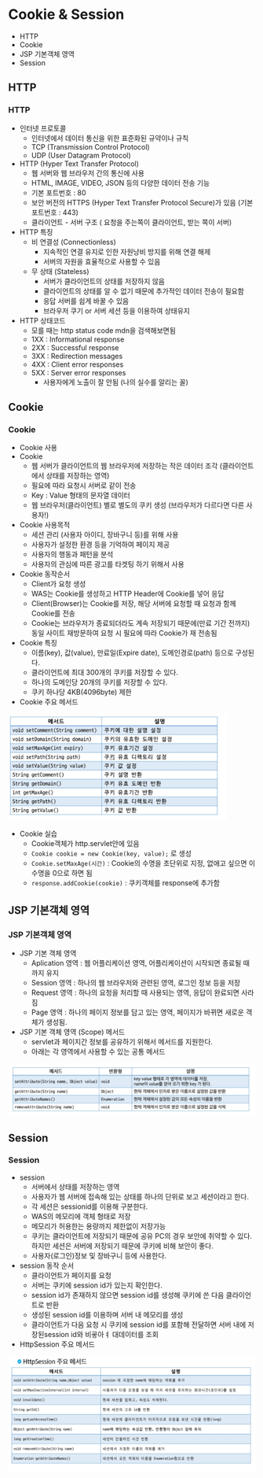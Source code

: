 # Cookie & Session
- HTTP
- Cookie
- JSP 기본객체 영역
- Session

## HTTP
### HTTP
- 인터넷 프로토콜
    - 인터넷에서 데이터 통신을 위한 표준화된 규약이나 규칙
    - TCP (Transmission Control Protocol)
    - UDP (User Datagram Protocol)
- HTTP (Hyper Text Transfer Protocol)
    - 웹 서버와 웹 브라우저 간의 통신에 사용
    - HTML, IMAGE, VIDEO, JSON 등의 다양한 데이터 전송 기능
    - 기본 포트번호 : 80
    - 보안 버전의 HTTPS (Hyper Text Transfer Protocol Secure)가 있음 (기본 포트번호 : 443)
    - 클라이언트 - 서버 구조 ( 요청을 주는쪽이 클라이언트, 받는 쪽이 서버)
- HTTP 특징
    - 비 연결성 (Connectionless)
        - 지속적인 연결 유지로 인한 자원낭비 방지를 위해 연결 해제
        - 서버의 자원을 효율적으로 사용할 수 있음
    - 무 상태 (Stateless)
        - 서버가 클라이언트의 상태를 저장하지 않음
        - 클라이언트의 상태를 알 수 없기 때문에 추가적인 데이터 전송이 필요함
        - 응답 서버를 쉽게 바꿀 수 있음
        - 브라우저 쿠기 or 서버 세션 등을 이용하여 상태유지
- HTTP 상태코드
    - 모를 때는 http status code mdn을 검색해보면됨
    - 1XX : Informational response
    - 2XX : Successful response
    - 3XX : Redirection messages
    - 4XX : Client error responses
    - 5XX : Server error responses
        - 사용자에게 노출이 잘 안됨 (나의 실수를 알리는 꼴)

## Cookie
### Cookie 
- Cookie 사용
- Cookie 
    - 웹 서버가 클라이언트의 웹 브라우저에 저장하는 작은 데이터 조각 (클라이언트에서 상태를 저장하는 영역)
    - 필요에 따라 요청시 서버로 같이 전송
    - Key : Value 형태의 문자열 데이터
    - 웹 브라우저(클라이언트) 별로 별도의 쿠키 생성 (브라우저가 다르다면 다른 사용자!)
- Cookie 사용목적
    - 세션 관리 (사용자 아이디, 장바구니 등)를 위해 사용
    - 사용자가 설정한 환경 등을 기억하여 페이지 제공
    - 사용자의 행동과 패턴을 분석
    - 사용자의 관심에 따른 광고를 타겟팅 하기 위해서 사용
- Cookie 동작순서
    - Client가 요청 생성
    - WAS는 Cookie를 생성하고 HTTP Header에 Cookie를 넣어 응답
    - Client(Browser)는 Cookie를 저장, 해당 서버에 요청할 때 요청과 함께 Cookie를 전송
    - Cookie는 브라우저가 종료되더라도 계속 저장되기 때문에(만료 기간 전까지) 동일 사이트 재방문하여 요청 시 필요에 따라 Cookie가 재 전송됨
- Cookie 특징
    - 이름(key), 값(value), 만료일(Expire date), 도메인경로(path) 등으로 구성된다.
    - 클라이언트에 최대 300개의 쿠키를 저장할 수 있다.
    - 하나의 도메인당 20개의 쿠키를 저장할 수 있다.
    - 쿠키 하나당 4KB(4096byte) 제한
- Cookie 주요 메서드

![image](./image/Cookie_method.PNG)

- Cookie 실습
    - Cookie객체가 http.servlet안에 있음
    - `Cookie cookie = new Cookie(key, value);` 로 생성
    - `Cookie.setMaxAge(시간)` : Cookie의 수명을 초단위로 지정, 없애고 싶으면 이 수명을 0으로 하면 됨
    - `response.addCookie(cookie)` : 쿠키객체를 response에 추가함

## JSP 기본객체 영역
### JSP 기본객체 영역
- JSP 기본 객체 영역
    - Aplication 영역 : 웹 어플리케이션 영역, 어플리케이션이 시작되면 종료될 때 까지 유지
    - Session 영역 : 하나의 웹 브라우저와 관련된 영역, 로그인 정보 등을 저장
    - Request 영역 : 하나의 요청을 처리할 때 사용되는 영역, 응답이 완료되면 사라짐
    - Page 영역 : 하나의 페이지 정보를 담고 있는 영역, 페이지가 바뀌면 새로운 객체가 생성됨.
- JSP 기본 객체 영역 (Scope) 메서드
    - servlet과 페이지간 정보를 공유하기 위해서 메서드를 지원한다.
    - 아래는 각 영역에서 사용할 수 있는 공통 메서드 

![image](./image/method.PNG)

## Session
### Session
- session
    - 서버에서 상태를 저장하는 영역
    - 사용자가 웹 서버에 접속해 있는 상태를 하나의 단위로 보고 세션이라고 한다.
    - 각 세션은 sessionid를 이용해 구분한다.
    - WAS의 메모리에 객체 형태로 저장
    - 메모리가 허용한는 용량까지 제한없이 저장가능
    - 쿠키는 클라이언트에 저장되기 때문에 공유 PC의 경우 보안에 취약할 수 있다. 하지만 세션은 서버에 저장되기 때문에 쿠키에 비해 보안이 좋다.
    - 사용자(로그인)정보 및 장바구니 등에 사용한다. 
- session 동작 순서
    - 클라이언트가 페이지를 요청
    - 서버는 쿠키에 session id가 있는지 확인한다.
    - session id가 존재하지 않으면 session id를 생성해 쿠키에 쓴 다음 클라이언트로 반환
    - 생성된 session id를 이용하며 서버 내 메모리를 생성
    - 클라이언트가 다음 요청 시 쿠키에 session id를 포함해 전달하면 서버 내에 저장된session id와 비굫아ㅕ 대데이터를 조회
- HttpSession 주요 메서드

![image](./image/session_method.PNG)

